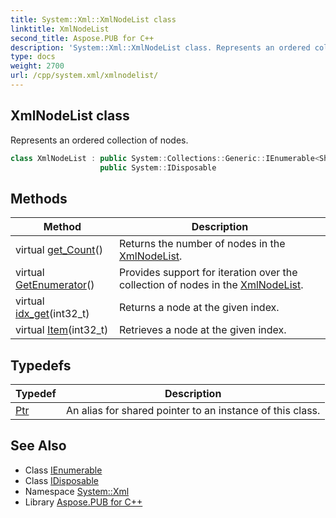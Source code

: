 ```yaml
---
title: System::Xml::XmlNodeList class
linktitle: XmlNodeList
second_title: Aspose.PUB for C++
description: 'System::Xml::XmlNodeList class. Represents an ordered collection of nodes in C++.'
type: docs
weight: 2700
url: /cpp/system.xml/xmlnodelist/
---
```

## XmlNodeList class


Represents an ordered collection of nodes.

```cpp
class XmlNodeList : public System::Collections::Generic::IEnumerable<SharedPtr<System::Xml::XmlNode>>,
                    public System::IDisposable
```

## Methods

| Method | Description |
| --- | --- |
| virtual [get_Count](./get_count/)() | Returns the number of nodes in the [XmlNodeList](./). |
| virtual [GetEnumerator](./getenumerator/)() | Provides support for iteration over the collection of nodes in the [XmlNodeList](./). |
| virtual [idx_get](./idx_get/)(int32_t) | Returns a node at the given index. |
| virtual [Item](./item/)(int32_t) | Retrieves a node at the given index. |
## Typedefs

| Typedef | Description |
| --- | --- |
| [Ptr](./ptr/) | An alias for shared pointer to an instance of this class. |
## See Also

* Class [IEnumerable](../../system.collections.generic/ienumerable/)
* Class [IDisposable](../../system/idisposable/)
* Namespace [System::Xml](../)
* Library [Aspose.PUB for C++](../../)
